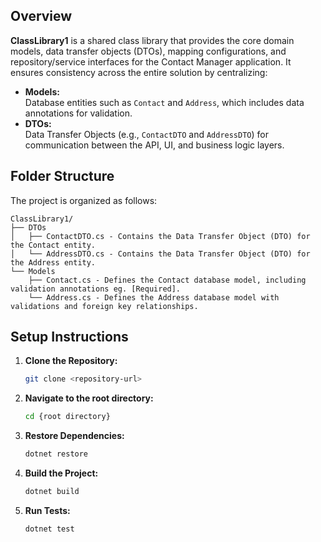 ## Overview

**ClassLibrary1** is a shared class library that provides the core domain models, data transfer objects (DTOs), mapping configurations, and repository/service interfaces for the Contact Manager application. It ensures consistency across the entire solution by centralizing:

- **Models:**  
  Database entities such as `Contact` and `Address`, which includes data annotations for validation.
- **DTOs:**  
  Data Transfer Objects (e.g., `ContactDTO` and `AddressDTO`) for communication between the API, UI, and business logic layers.

## Folder Structure

The project is organized as follows:
```
ClassLibrary1/
├── DTOs
│   ├── ContactDTO.cs - Contains the Data Transfer Object (DTO) for the Contact entity.
│   └── AddressDTO.cs - Contains the Data Transfer Object (DTO) for the Address entity.
└── Models
    ├── Contact.cs - Defines the Contact database model, including validation annotations eg. [Required].
    └── Address.cs - Defines the Address database model with validations and foreign key relationships.
 ```

## Setup Instructions

1. **Clone the Repository:**  
   ```bash
   git clone <repository-url>

2. **Navigate to the root directory:**
   ```bash
   cd {root directory}

3. **Restore Dependencies:**  
    ```bash
    dotnet restore

4. **Build the Project:**  
   ```bash
   dotnet build

5. **Run Tests:**  
   ```bash
   dotnet test
